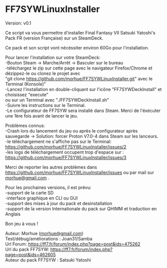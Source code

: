 # FF7SYWLinuxInstaller
Version: v0.1



Ce script va vous permettre d'installer Final Fantasy VII Satsuki Yatoshi's Pack FR (version Française) sur un SteamDeck.  

Ce pack et son script vont nécéssiter environ 60Go pour l'installation.  

Pour lancer l'installation sur votre SteamDeck:  
	-Bouton Steam -> Marche/Arrêt -> Basculer sur le bureau  
	-téléchargez le zip sur cette page avec le navigateur Firefox/Chrome et dézippez-le ou clonez le projet avec  
	"git clone https://github.com/morhue/FF7SYWLinuxInstaller.git" avec le Terminal (Konsole)"  
	-Lancez l'installation en double-cliquant sur l'icône "FF7SYWDeckInstall" et choisissez "execute"  
	ou sur un Terminal avec "./FF7SYWDeckInstall.sh"  
	-Suivre les instructions sur le Terminal.  
	-Le configurateur de FF7SYW sera installé dans Steam. Merci de l'éxécuter une 1ère fois avant de lancer le jeu.  




Problèmes connus:  
	-Crash lors du lancement du jeu ou après le configurateur après sauvegarde -> Solution: forcer Proton V7.0-4 dans Steam sur les lanceurs.  
	-le téléchargement ne s'affiche pas sur le Terminal: https://github.com/morhue/FF7SYWLinuxInstaller/issues/2  
	-les logs de téléchargement occupent trop d'espace sur : https://github.com/morhue/FF7SYWLinuxInstaller/issues/3  


Merci de reporter les autres problèmes dans https://github.com/morhue/FF7SYWLinuxInstaller/issues ou par mail sur morhue@gmail.com .


Pour les prochaines versions, il est prévu:  
	-support de la carte SD  
	-interface graphique en CLI ou GUI  
	-support des mises à jour du pack et desinstallation  
	-support de la version Internationale du pack sur QHIMM et traduction en Anglais




Bon jeu à vous !


Auteur: Morhue (morhue@gmail.com)  
Test/débug/améliorations : Joan31/Samba   
Url Forum: https://ff7.fr/forum/index.php?page=post&ids=475262  
Url du pack FF7SYW: https://ff7.fr/forum/index.php?page=post&ids=462605  
Auteur du pack FF7SYW : Satsuki Yatoshi
